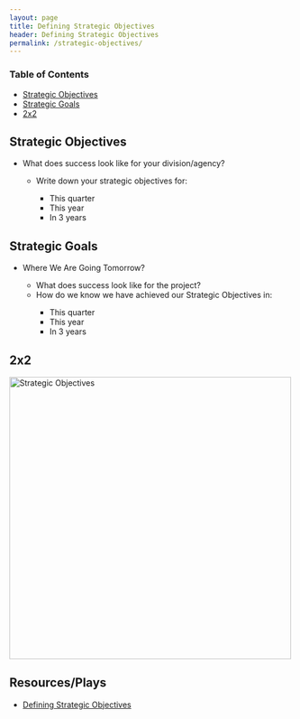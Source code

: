 ```yaml
---
layout: page
title: Defining Strategic Objectives
header: Defining Strategic Objectives
permalink: /strategic-objectives/
---
```

<div class="row">
 <div class="col-md-3">
    <div class="toc">
    <h3>Table of Contents</h3>
    <ul>
    <li><a href="#strategicobjectives">Strategic Objectives</a></li>
    <li><a href="#strategicgoals">Strategic Goals</a></li>
    <li><a href="#twobytwo">2x2</a></li>
    </ul>
    </div> 
  </div>
  
<div class="col-md-6">
<h2 class="strategicobjectives" id="strategicobjectives">Strategic Objectives</h2>
<ul>
    <li>What does success look like for your division/agency?</li>
    <ul>
    <li>Write down your strategic objectives for:</li>
      <ul>
      <li>This quarter</li>
      <li>This year</li>
      <li>In 3 years</li>
      </ul>
    </ul>
</ul>
      
 <h2 class="strategicgoals" id="strategicgoals">Strategic Goals</h2>
 <ul>
    <li>Where We Are Going Tomorrow?</li>
    <ul><li>What does success look like for the project?</li>
    <li>How do we know we have achieved our Strategic Objectives in: </li>   
      <ul><li>This quarter</li>
      <li>This year</li>
      <li>In 3 years</li>
      </ul></ul></ul>
      
  <h2 class="twobytwo" id="twobytwo">2x2</h2>
  <img src="../images/StrategicObjectives2x2.png" alt="Strategic Objectives" width="500"/>

</div>

<div class="col-md-3">
<div class="sideLinks">
    <h2>Resources/Plays</h2>
    <ul>
    <li><a href="{{ site.baseurl }}/strategic-objectives">Defining Strategic Objectives</a></li>
    </ul>
    </div>
</div>
 
</div>

